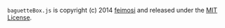 `baguetteBox.js` is copyright (c) 2014 [feimosi](https://github.com/feimosi/) and released under the [MIT License](http://opensource.org/licenses/MIT).
